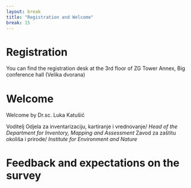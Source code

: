 ```yaml
---
layout: break
title: "Registration and Welcome"
break: 15 
---
```


# Registration

You can find the registration desk at the 3rd floor of ZG Tower Annex, Big conference hall (Velika dvorana)


# Welcome

Welcome by Dr.sc. Luka Katušić

Voditelj Odjela za inventarizaciju, kartiranje i vrednovanje/ *Head of the Department for Inventory, Mapping and Assessment*
Zavod za zaštitu okoliša i prirode/ *Institute for Environment and Nature*

# Feedback and expectations on the survey

